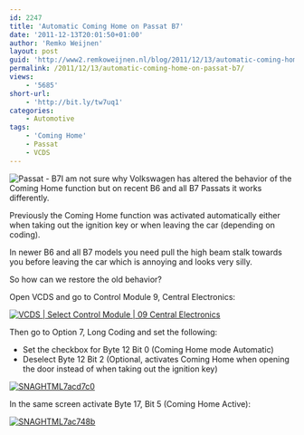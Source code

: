 ```yaml
---
id: 2247
title: 'Automatic Coming Home on Passat B7'
date: '2011-12-13T20:01:50+01:00'
author: 'Remko Weijnen'
layout: post
guid: 'http://www2.remkoweijnen.nl/blog/2011/12/13/automatic-coming-home-on-passat-b7/'
permalink: /2011/12/13/automatic-coming-home-on-passat-b7/
views:
    - '5685'
short-url:
    - 'http://bit.ly/tw7uq1'
categories:
    - Automotive
tags:
    - 'Coming Home'
    - Passat
    - VCDS
---
```


![Passat - B7](http://www.kufatec.de/shop/images/categories/380.png)I am not sure why Volkswagen has altered the behavior of the Coming Home function but on recent B6 and all B7 Passats it works differently.

Previously the Coming Home function was activated automatically either when taking out the ignition key or when leaving the car (depending on coding).

In newer B6 and all B7 models you need pull the high beam stalk towards you before leaving the car which is annoying and looks very silly.

So how can we restore the old behavior?

Open VCDS and go to Control Module 9, Central Electronics:

[![VCDS | Select Control Module | 09 Central Electronics](http://192.168.40.25:8081/wp-content/uploads/2011/12/SNAGHTMLb0b435f_thumb.png "VCDS | Select Control Module")](http://192.168.40.25:8081/wp-content/uploads/2011/12/SNAGHTMLb0b435f.png)

Then go to Option 7, Long Coding and set the following:

- Set the checkbox for Byte 12 Bit 0 (Coming Home mode Automatic)
- Deselect Byte 12 Bit 2 (Optional, activates Coming Home when opening the door instead of when taking out the ignition key)

 [![SNAGHTML7acd7c0](http://192.168.40.25:8081/wp-content/uploads/2011/12/SNAGHTML7acd7c0_thumb.png "SNAGHTML7acd7c0")](http://192.168.40.25:8081/wp-content/uploads/2011/12/SNAGHTML7acd7c0.png)

In the same screen activate Byte 17, Bit 5 (Coming Home Active):

[![SNAGHTML7ac748b](http://192.168.40.25:8081/wp-content/uploads/2011/12/SNAGHTML7ac748b_thumb.png "SNAGHTML7ac748b")](http://192.168.40.25:8081/wp-content/uploads/2011/12/SNAGHTML7ac748b.png)